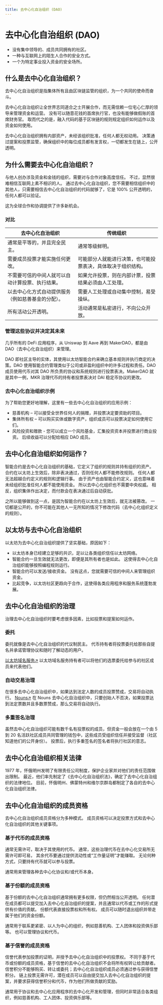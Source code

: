 ```yaml
---
title: 去中心化自治组织 (DAO)
---
```

# 去中心化自治组织 (DAO)

* 没有集中领导的、成员共同拥有的社区。
* 一种与互联网上的陌生人合作的安全方式。
* 一个为特定事业投入资金的安全场所。

## 什么是去中心化自治组织？
去中心化自治组织是指集体所有且由区块链监管的组织，为一个共同的使命而奋斗。

去中心化自治组织让全世界志同道合之士开展合作，而无需信赖一位宅心仁厚的领导来管理资金和运营。 没有可以随意花钱的首席执行官，也没有能够做假账的首席财务官。 取而代之的是，融入代码的基于区块链的规则规定组织如何运作以及资金如何使用。

去中心化自治组织拥有内部资产，未经该组织批准，任何人都无权动用。 决策通过提案和投票监管，确保组织中的每位成员都有发言权，一切都发生在链上，公开透明。

## 为什么需要去中心化自治组织？
与他人创办涉及资金和金钱的组织，需要对与合作对象高度信任。 不过，显然很难相信互联网上素不相识的人。 通过去中心化自治组织，您不需要相信组织中的其他人，只需要相信去中心化自治组织的代码就够了，它是 100% 公开透明的，任何人都可以验证。

这为全球合作和协调提供了许多新机会。

### 对比
|去中心化自治组织|传统组织|
| ---- | ---- |
|通常是平等的，并且完全民主。|通常等级鲜明。|
|需要成员投票才能实施任何更改。|可能部分人就能进行决策，也可能投票表决，具体取决于组织结构。|
|不需要可信的中间人就可以自动计算投票、执行结果。|如果允许投票，则在内部计票，投票结果必须由人工处理。|
|以去中心化方式自动提供服务（例如慈善基金的分配）。|需要人工处理或自动集中控制，易受操纵。|
|所有活动公开透明。|活动通常是私密进行，不向公众开放。|

### 管理这些协议并决定其未来
几乎所有的 DeFi 应用程序，从 Uniswap 到 Aave 再到 MakerDAO，都是由 DAO（去中心化自治组织）来管理。

DAO 即社区主导的实体，其使用以太坊智能合约来确立基本规则并执行商定的决策。DAO 使用智能合约管理类似于公司或非盈利组织中的许多过程和责任。DAO 成员使用代币对其 DAO 所负责的协议和系统规则进行投票表决。MakerDAO 就是其中一例，MKR 治理代币的持有者投票表决对 DAI 稳定币协议的更改。

### 去中心化自治组织示例
为了帮助您更好地理解，这里有一些去中心化自治组织的应用示例：

* 慈善机构 – 可以接受全世界任何人的捐赠，并投票决定要资助的项目。
* 集体所有权 – 可以购买实体或数字资产，组织成员可以投票决定如何使用它们。
* 风险投资和赠款 - 您可以成立一个风险基金，汇集投资资本并投票进行商业投资。 后续收益可以分配给相应 DAO 成员。

## 去中心化自治组织如何运作？
智能合约是去中心化自治组织的基础，它定义了组织的规则并持有组织的资产。 合约在以太坊上生效后，除非表决通过，否则任何人都不能修改规则。 任何人都无法超越合约定义的规则和逻辑行事。 由于资产也由智能合约定义，这也意味着未经组织批准任何人都不能使用资金。 所以去中心化组织也不需要中央权威。 相反，组织集体作出决定，而付款会在表决通过后自动获批。

之所以能够做到这一点，是因为智能合约在以太坊上生效后，就无法被篡改。 一切都是公开的，你不可能在其他人一无所知的情况下修改代码（去中心化组织定义的规则）。

## 以太坊与去中心化自治组织
以太坊为去中心化自治组织提供了坚实基础，原因如下：

* 以太坊本身已经建立足够的共识，足以让各类组织信任以太坊网络。
* 智能合约一旦生效就无法更改，即便是其所有者也是如此。 这使得去中心化自治组织能够按照编程规则运行。
* 智能合约可以发送/接收资金。 没有这点，您就需要可信的中间人来管理组织资金。
* 比起竞争，以太坊社区更趋向于合作，这使得各类应用程序和服务系统蓬勃发展。

## 去中心化自治组织的治理
治理去中心化自治组织时要考虑很多因素，比如投票和提案如何运作。
### 委托
委托就像是去中心化自治组织的代议制民主。 代币持有者将投票委托给那些自提名并承诺管理协议和随时了解动态的用户。

<a href="https://claim.ens.domains/delegate-ranking">以太坊域名服务↗</a> 以太坊域名服务持有者可以将他们的选票委托给参与的社区成员来代表他们。

### 自动交易治理
在很多去中心化自治组织中，如果达到法定人数的成员投票赞成，交易将自动执行。
<a href="https://nouns.wtf/">Nouns↗</a> 在 Nouns 去中心化自治组织中，只要创始人不否决，如果投票达到法定票数并且多数票赞成，那么交易将自动执行。

### 多重签名治理
虽然去中心化自治组织可能有数千名有投票权的成员，但资金一般会放在一个由 5 到 20 名活跃社区成员共同管理的钱包中，这些成员受组织信任并接受监督（社区知道他们的公开身份）。 投票后，执行多重签名的签名者将执行社区的意志。

## 去中心化自治组织相关法律
1977 年，怀俄明州发明了有限责任公司制度，保护企业家并对他们的责任范围做出限制。 最近，他们率先制定了《去中心化自治组织法》，确定了去中心化自治组织的法律地位。 目前，怀俄明州、佛蒙特州和维尔京群岛都制定了各自的去中心化自治组织法律。

## 去中心化自治组织的成员资格
去中心化自治组织成员资格分为多种模式。 成员资格可以决定投票方式和去中心化自治组织的其他关键事项。

### 基于代币的成员资格
通常无需许可，取决于其使用的代币。 通常，这些治理代币在去中心化交易所无需许可即可易， 其余代币要通过提供流动性或“工作量证明”才能赚取。 无论何种方式，只要持有代币就可以参与投票。

通常用来管理各种去中心化协议和/或代币本身。

### 基于份额的成员资格
基于份额的去中心化自治组织通常拥有更多权限，但仍然相当公开透明。 任何潜在成员都可以提交加入去中心化自治组织的提案，并且通常以代币或工作的形式提供有价值的贡献。 份额代表直接投票权和所有权。 成员可以随时退出组织并带走属于他们的资金份额。

通常用于联系更紧密、以人为中心的组织，例如慈善机构、工人团体和投资俱乐部等。 也可以管理协议和代币。

### 基于信誉的成员资格
信誉代表参加投票的证明，并授予去中心化自治组织中的投票权。 不同于基于代币或份额的成员资格，基于信誉的去中心化自治组织不会将所有权转让给贡献者。 信誉积分不能够购买、转让或委托；去中心化自治组织成员必须通过参与获得信誉积分。 链上投票无需许可，潜在成员可以自由提交加入去中心化自治组织的提案，并要求获得信誉积分和代币，作为他们所做贡献的奖励。

通常用于协议和去中心化应用程序的去中心化开发和管理，但同时非常适合各类组织，例如慈善机构、工人团体、投资俱乐部等。



